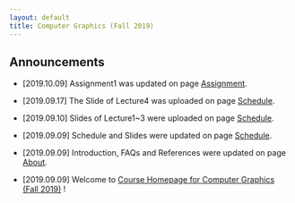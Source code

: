 ```yaml
---
layout: default
title: Computer Graphics (Fall 2019)
---
```


## Announcements
- [2019.10.09] Assignment1 was updated on page [Assignment](https://sysucg2019.github.io/assignment).

- [2019.09.17] The Slide of Lecture4 was uploaded on page [Schedule](https://sysucg2019.github.io/schedule). 

- [2019.09.10] Slides of Lecture1~3 were uploaded on page [Schedule](https://sysucg2019.github.io/schedule). 

- [2019.09.09] Schedule and Slides were updated on page [Schedule](https://sysucg2019.github.io/schedule).

- [2019.09.09] Introduction, FAQs and References were updated on page [About](https://sysucg2019.github.io/about).

- [2019.09.09] Welcome to [Course Homepage for Computer Graphics (Fall 2019)](https://sysucg2019.github.io) !
